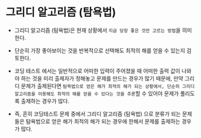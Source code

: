 # 그리디 알고리즘 (탐욕법)

- 그리디 알고리즘 (탐욕법)은 현재 상황에서 `지금 당장 좋은 것만 고르는 방법`을 의미한다.

- 단순히 가장 좋아보이는 것을 반복적으로 선택해도 최적의 해를 얻을 수 있는지 검토한다.

- 코딩 테스트 에서는 일반적으로 어떠한 입력이 주어졌을 때 어떠한 출력 값이 나와야 하는 것을 미리 출제자가 정해놓고 문제를 만드는 경우가 많기 때문에, 만약 그리디 문제가 출제된다면 `탐욕법으로 얻은 해가 최적의 해가 되는 상황에서, 단순히 그리디 알고리즘을 이용해도 최적의 해를 얻을 수 있다는 것을 추론`할 수 있어야 문제가 풀리도록 출제하는 경우가 많다.

- 즉, 흔히 코딩테스트 문제 중에서 그리디 알고리즘 (탐욕법) 으로 분류가 되는 문제들은 탐욕법으로 얻은 해가 최적의 해가 되는 경우에 한해서 문제를 출제하는 경우가 많다.
